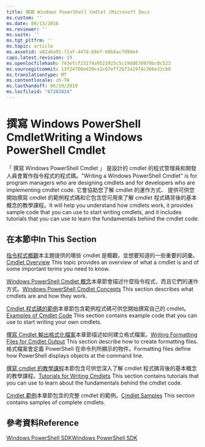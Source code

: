 ```yaml
---
title: 撰寫 Windows PowerShell Cmdlet |Microsoft Docs
ms.custom: ''
ms.date: 09/13/2016
ms.reviewer: ''
ms.suite: ''
ms.tgt_pltfrm: ''
ms.topic: article
ms.assetid: a82aba91-71af-447d-b9ef-b6b6ac7d9de4
caps.latest.revision: 19
ms.openlocfilehash: 743efcf23174a9521925c5c19dd670979bc0c523
ms.sourcegitcommit: 13f24786ed39ca1c07eff2b73a1974c366e31cb8
ms.translationtype: MT
ms.contentlocale: zh-TW
ms.lasthandoff: 06/19/2019
ms.locfileid: "67263824"
---
```

# <a name="writing-a-windows-powershell-cmdlet"></a><span data-ttu-id="31b1e-102">撰寫 Windows PowerShell Cmdlet</span><span class="sxs-lookup"><span data-stu-id="31b1e-102">Writing a Windows PowerShell Cmdlet</span></span>

<span data-ttu-id="31b1e-103">「 撰寫 Windows PowerShell Cmdlet 」 是設計的 cmdlet 的程式管理員和開發人員會實作指令程式的程式碼。</span><span class="sxs-lookup"><span data-stu-id="31b1e-103">"Writing a Windows PowerShell Cmdlet" is for program managers who are designing cmdlets and for developers who are implementing cmdlet code.</span></span> <span data-ttu-id="31b1e-104">它會協助您了解 cmdlet 的運作方式、 提供可供您開始撰寫 cmdlet 的範例程式碼和它包含您可用來了解 cmdlet 程式碼背後的基本概念的教學課程。</span><span class="sxs-lookup"><span data-stu-id="31b1e-104">It will help you understand how cmdlets work, it provides sample code that you can use to start writing cmdlets, and it includes tutorials that you can use to learn the fundamentals behind the cmdlet code.</span></span>

## <a name="in-this-section"></a><span data-ttu-id="31b1e-105">在本節中</span><span class="sxs-lookup"><span data-stu-id="31b1e-105">In This Section</span></span>

<span data-ttu-id="31b1e-106">[指令程式概觀](./cmdlet-overview.md)本主題提供的哪些 cmdlet 是概觀，並想要知道的一些重要的詞彙。</span><span class="sxs-lookup"><span data-stu-id="31b1e-106">[Cmdlet Overview](./cmdlet-overview.md) This topic provides an overview of what a cmdlet is and of some important terms you need to know.</span></span>

<span data-ttu-id="31b1e-107">[Windows PowerShell Cmdlet 概念](./windows-powershell-cmdlet-concepts.md)本章節會描述什麼指令程式，而且它們的運作方式。</span><span class="sxs-lookup"><span data-stu-id="31b1e-107">[Windows PowerShell Cmdlet Concepts](./windows-powershell-cmdlet-concepts.md) This section describes what cmdlets are and how they work.</span></span>

<span data-ttu-id="31b1e-108">[Cmdlet 程式碼的範例](./examples-of-cmdlet-code.md)本章節包含範例程式碼可供您開始撰寫自己的 cmdlet。</span><span class="sxs-lookup"><span data-stu-id="31b1e-108">[Examples of Cmdlet Code](./examples-of-cmdlet-code.md) This section contains example code that you can use to start writing your own cmdlets.</span></span>

<span data-ttu-id="31b1e-109">[撰寫 Cmdlet 輸出格式化檔案](../format/writing-a-powershell-formatting-file.md)本章節描述如何建立格式檔案。</span><span class="sxs-lookup"><span data-stu-id="31b1e-109">[Writing Formatting Files for Cmdlet Output](../format/writing-a-powershell-formatting-file.md) This section describe how to create formatting files.</span></span> <span data-ttu-id="31b1e-110">格式檔案會定義 PowerShell 在命令列所顯示的物件。</span><span class="sxs-lookup"><span data-stu-id="31b1e-110">Formatting files define how PowerShell displays objects at the command line.</span></span>

<span data-ttu-id="31b1e-111">[撰寫 cmdlet 的教學課程](./tutorials-for-writing-cmdlets.md)本節包含可供您深入了解 cmdlet 程式碼背後的基本概念的教學課程。</span><span class="sxs-lookup"><span data-stu-id="31b1e-111">[Tutorials for Writing Cmdlets](./tutorials-for-writing-cmdlets.md) This section contains tutorials that you can use to learn about the fundamentals behind the cmdlet code.</span></span>

<span data-ttu-id="31b1e-112">[Cmdlet 範例](./cmdlet-samples.md)本章節包含的完整 cmdlet 的範例。</span><span class="sxs-lookup"><span data-stu-id="31b1e-112">[Cmdlet Samples](./cmdlet-samples.md) This section contains samples of complete cmdlets.</span></span>

## <a name="reference"></a><span data-ttu-id="31b1e-113">參考資料</span><span class="sxs-lookup"><span data-stu-id="31b1e-113">Reference</span></span>

[<span data-ttu-id="31b1e-114">Windows PowerShell SDK</span><span class="sxs-lookup"><span data-stu-id="31b1e-114">Windows PowerShell SDK</span></span>](../windows-powershell-reference.md)
